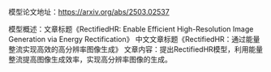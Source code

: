 模型论文地址：https://arxiv.org/abs/2503.02537

模型概述：文章标题《RectifiedHR: Enable Efficient High-Resolution Image Generation via Energy Rectification》
中文文章标题《RectifiedHR：通过能量整流实现高效的高分辨率图像生成》
文章内容：提出RectifiedHR模型，利用能量整流提高图像生成效率，实现高分辨率图像的生成。
